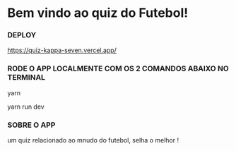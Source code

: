 # Bem vindo ao quiz do Futebol!

### DEPLOY
https://quiz-kappa-seven.vercel.app/


### RODE O APP LOCALMENTE COM OS 2 COMANDOS ABAIXO NO TERMINAL

yarn

yarn run dev

### SOBRE O APP

um quiz relacionado ao mnudo do futebol, selha o melhor !